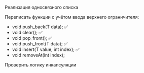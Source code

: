 Реализация односвязного списка

Переписать функции с учётом ввода верхнего ограничителя:
- void push_back(T data); ✅
- void clear(); ✅
- void pop_front(); ✅
- void push_front(T data); ✅
- void insert(T value, int index); ✅
- void removeAt(int index);


Проверить логику инкапсуляции

